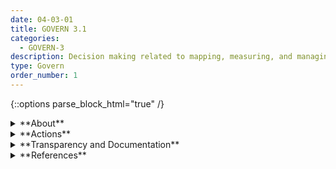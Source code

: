```yaml
---
date: 04-03-01
title: GOVERN 3.1
categories:
  - GOVERN-3
description: Decision making related to mapping, measuring, and managing AI risks throughout the lifecycle is informed by a demographically and disciplinarily diverse team including internal and external personnel. Specifically, teams that are directly engaged with identifying design considerations and risks include a diversity of experience, expertise, and backgrounds to ensure AI systems meet requirements beyond a narrow subset of users.
type: Govern
order_number: 1
---
```


{::options parse_block_html="true" /}


<details>
<summary markdown="span">**About**</summary>
<br>
To enhance organizational capacity and capability for anticipating risks, AI actors should reflect a diversity of experience, expertise and backgrounds. Consultation with external personnel may be necessary when internal teams lack a diverse range of lived experiences or disciplinary expertise.

To extend the benefits of diversity, equity, and inclusion to both the users and AI actors, it is recommended that teams are composed of a diverse group of individuals who reflect a range of backgrounds, perspectives and expertise. 

Without commitment from senior leadership, beneficial aspects of team diversity and inclusion can be overridden by unstated organizational incentives that inadvertently conflict with the broader values of a diverse workforce.

</details>

<details>
<summary markdown="span">**Actions**</summary>
<br>
Organizational management can:
* Define policies and hiring practices at the outset that promote interdisciplinary roles, competencies, skills, and capacity for AI efforts.
* Define policies and hiring practices that lead to demographic and domain expertise diversity; empower staff with necessary resources and support, and facilitate the contribution of staff feedback and concerns without fear of reprisal.
* Establish policies that facilitate inclusivity and the integration of new insights into existing practice.
* Seek external expertise to supplement organizational diversity, equity, inclusion, and accessibility where internal expertise is lacking.

</details>

<details>
<summary markdown="span">**Transparency and Documentation**</summary>
<br>
**Organizations can document the following:**
- Are the relevant staff dealing with AI systems properly trained to interpret AI model output and decisions as well as to detect and manage bias in data?
- Entities should include diverse perspectives from technical and non-technical communities throughout the AI life cycle to anticipate and mitigate unintended consequences including potential bias and discrimination.
- Stakeholder involvement: Include diverse perspectives from a community of stakeholders throughout the AI life cycle to mitigate risks.
- Strategies to incorporate diverse perspectives include establishing collaborative processes and multidisciplinary teams that involve subject matter experts in data science, software development, civil liberties, privacy and security, legal counsel, and risk management.
- To what extent are the established procedures effective in mitigating bias, inequity, and other concerns resulting from the system?

**AI Transparency Resources:**
- WEF Model AI Governance Framework Assessment 2020
- [Datasheets for Datasets](http://arxiv.org/abs/1803.09010)

</details>

<details>
<summary markdown="span">**References**</summary>
<br>
Dylan Walsh, “How can human-centered AI fight bias in machines and people?” MIT Sloan Mgmt. Rev., 2021. [URL](https://mitsloan.mit.edu/ideas-made-to-matter/how-can-human-centered-ai-fight-bias-machines-and-people)

Michael Li, “To Build Less-Biased AI, Hire a More Diverse Team,” Harvard Bus. Rev., 2020. [URL](https://hbr.org/2020/10/to-build-less-biased-ai-hire-a-more-diverse-team)

Bo Cowgill et al., “Biased Programmers? Or Biased Data? A Field Experiment in Operationalizing AI Ethics,” 2020. [URL](https://arxiv.org/pdf/2012.02394.pdf)

N. Ellemers and F. Rink, “Diversity in work groups,” Current opinion in psychology, vol. 11, pp. 49–53, 2016.

K. Talke, S. Salomo, and A. Kock, “Top management team diversity and strategic innovation orientation: The relationship and consequences for innovativeness and performance,” Journal of Product Innovation Management, vol. 28, pp. 819–832, 2011.

S. M. West, M. Whittaker, and K. Crawford, “Discriminating Systems: Gender, Race, and Power in AI,” AI Now Institute, Tech. Rep., 2019. [URL](https://ainowinstitute.org/discriminatingsystems.pdf)

S. Fazelpour, M. De-Arteaga, Diversity in sociotechnical machine learning systems. Big Data & Society. January 2022. doi:10.1177/20539517221082027

Cummings, M.L., and Li, S. 2021a. Sources of subjectivity in machine learning models. ACM Journal of Data and Information Quality, 13(2), 1–9

</details>                              
